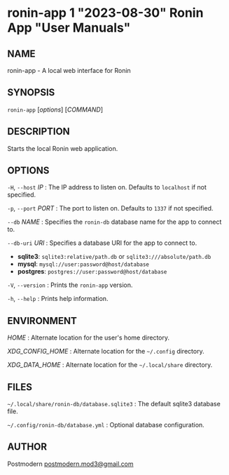# ronin-app 1 "2023-08-30" Ronin App "User Manuals"

## NAME

ronin-app - A local web interface for Ronin

## SYNOPSIS

`ronin-app` [*options*] [*COMMAND*]

## DESCRIPTION

Starts the local Ronin web application.

## OPTIONS

`-H`, `--host` *IP*
: The IP address to listen on. Defaults to `localhost` if not specified.

`-p`, `--port` *PORT*
: The port to listen on. Defaults to `1337` if not specified.

`--db` *NAME*
: Specifies the `ronin-db` database name for the app to connect to.

`--db-uri` *URI*
: Specifies a database URI for the app to connect to.

  * **sqlite3**: `sqlite3:relative/path.db` or `sqlite3:///absolute/path.db`
  * **mysql**: `mysql://user:password@host/database`
  * **postgres**: `postgres://user:password@host/database`

`-V`, `--version`
: Prints the `ronin-app` version.

`-h`, `--help`
: Prints help information.

## ENVIRONMENT

*HOME*
: Alternate location for the user's home directory.

*XDG_CONFIG_HOME*
: Alternate location for the `~/.config` directory.

*XDG_DATA_HOME*
: Alternate location for the `~/.local/share` directory.

## FILES

`~/.local/share/ronin-db/database.sqlite3`
: The default sqlite3 database file.

`~/.config/ronin-db/database.yml`
: Optional database configuration.

## AUTHOR

Postmodern <postmodern.mod3@gmail.com>

